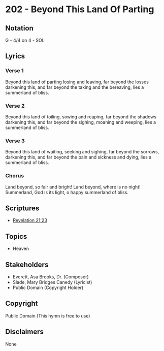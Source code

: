 # 202 - Beyond This Land Of Parting

## Notation

G - 4/4 on 4 - SOL

## Lyrics

### Verse 1

Beyond this land of parting losing and leaving, far beyond the losses darkening this, and far beyond the taking and the bereaving, lies a summerland of bliss.

### Verse 2

Beyond this land of toiling, sowing and reaping, far beyond the shadows darkening this, and far beyond the sighing, moaning and weeping, lies a summerland of bliss.

### Verse 3

Beyond this land of waiting, seeking and sighing, far beyond the sorrows, darkening this, and far beyond the pain and sickness and dying, lies a summerland of bliss.

### Chorus

Land beyond, so fair and bright! Land beyond, where is no night! Summerland, God is its light, o happy summerland of bliss.


## Scriptures

- [Revelation 21:23](https://www.biblegateway.com/passage/?search=Revelation%2021%3A23)

## Topics

- Heaven

## Stakeholders

- Everett, Asa Brooks, Dr. (Composer)
- Slade, Mary Bridges Canedy (Lyricist)
- Public Domain (Copyright Holder)

## Copyright

Public Domain
(This hymn is free to use)

## Disclaimers

None

